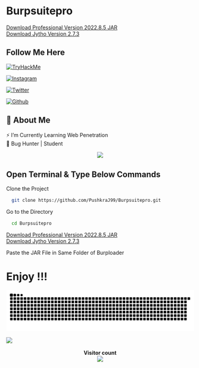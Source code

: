 # Burpsuitepro
[Download Professional Version 2022.8.5 JAR]( https://portswigger.net/burp/releases/professional-community-2022-8-5 ) <br>
[Download Jytho Version 2.7.3]( https://repo1.maven.org/maven2/org/python/jython-installer/2.7.3/jython-installer-2.7.3.jar )



## Follow Me Here
[![TryHackMe](https://img.shields.io/badge/TryHackMe-%23D42029.svg?logo=TryHackMe&logoColor=white)](https://tryhackme.com/p/PushkaraJ)

[![Instagram](https://img.shields.io/badge/Instagram-E4405F?style=for-the-badge&logo=instagram&logoColor=white)](https://instagram.com/you_are_not_goodlooking_but_he)

[![Twitter](https://img.shields.io/badge/Twitter-1DA1F2?style=for-the-badge&logo=twitter&logoColor=white)](https://twitter.com/PushkraJ99) 

[![Github](https://img.shields.io/badge/GitHub-100000?style=for-the-badge&logo=github&logoColor=white)](https://github.com/PushkraJ99)


## 🚀 About Me

⚡ I’m Currently Learning Web Penetration <br>
👾 Bug Hunter | Student
<p align="center">
<img src="https://media.giphy.com/media/WUlplcMpOCEmTGBtBW/giphy.gif" width="500"> 
</p>


## Open Terminal & Type Below Commands

Clone the Project

```bash
  git clone https://github.com/PushkraJ99/Burpsuitepro.git
```

Go to the Directory

```bash
  cd Burpsuitepro
```

[Download Professional Version 2022.8.5 JAR]( https://portswigger.net/burp/releases/professional-community-2022-8-5 ) <br>
[Download Jytho Version 2.7.3]( https://repo1.maven.org/maven2/org/python/jython-installer/2.7.3/jython-installer-2.7.3.jar )


Paste the JAR File in Same Folder of Burploader


# Enjoy !!!

<p align="center">
<img src="https://github.com/PushkraJ99/Snake4Readme/blob/main/Snake4Readme/grid-snake.svg">
</p>

[![](https://visitcount.itsvg.in/api?id=PushkraJ99&icon=8&color=12)](https://visitcount.itsvg.in)

<p align="center"> 
  <b> Visitor count</b><br>
  <img src="https://profile-counter.glitch.me/PushkraJ99/count.svg" />
</p>
